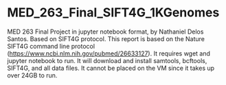 # MED_263_Final_SIFT4G_1KGenomes
MED 263 Final Project in jupyter notebook format, by Nathaniel Delos Santos. Based on SIFT4G protocol. 
This report is based on the Nature SIFT4G command line protocol (https://www.ncbi.nlm.nih.gov/pubmed/26633127). 
It requires wget and jupyter notebook to run. It will download and install samtools, bcftools, SIFT4G, and all data files.
It cannot be placed on the VM since it takes up over 24GB to run.

